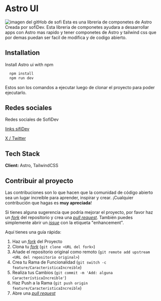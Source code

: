 
# Astro UI
![imagen del gitHob de sofi](https://avatars.githubusercontent.com/u/102200061?v=4)
Esta es una libreria de componetes de Astro Creada por sofiDev. Esta libreria de componetes ayudara a desaarrollar apps con Astro mas rapido y tener componetes de Astro y tailwind css que por demas puedan ser facil de modifica y de codigo abierto.





## Installation

Install Astro ui with npm

```bash
  npm install 
  npm run dev
```
Estos son los comandos a ejecutar luego de clonar el proyecto para poder ejecutarlo. 
## Redes sociales
Redes sociales de SofiDev

[links sifiDev](https://links.itssofi.dev/)

[X / Twitter](https://twitter.com/itsofidev)
## Tech Stack

**Client:**  Astro, TailwindCSS




## Contribuir al proyecto

Las contribuciones son lo que hacen que la comunidad de código abierto sea un lugar increíble para aprender, inspirar y crear. ¡Cualquier contribución que hagas es **muy apreciada**!

Si tienes alguna sugerencia que podría mejorar el proyecto, por favor haz un [_fork_](https://github.com/SofiDevO/astro-ui/fork) del repositorio y crea una [_pull request_](https://github.com/SofiDevO/astro-ui/pulls). También puedes simplemente abrir un [_issue_](https://github.com/SofiDevO/astro-ui/issues) con la etiqueta "enhancement".

Aquí tienes una guía rápida:

1. Haz un [_fork_](https://github.com/SofiDevO/astro-ui/fork) del Proyecto
2. Clona tu [_fork_](https://github.com/SofiDevO/astro-ui/fork) (`git clone <URL del fork>`)
3. Añade el repositorio original como remoto (`git remote add upstream <URL del repositorio original>`)
4. Crea tu Rama de Funcionalidad (`git switch -c feature/CaracteristicaIncreible`)
5. Realiza tus Cambios (`git commit -m 'Add: alguna CaracterísticaIncreible'`)
6. Haz Push a la Rama (`git push origin feature/CaracteristicaIncreible`)
7. Abre una [_pull request_](https://github.com/SofiDevO/astro-ui/pulls)
